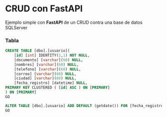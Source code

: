 # CRUD con FastAPI

Ejemplo simple con **FastAPI** de un CRUD contra una base de datos SQLServer


### Tabla
```sql
CREATE TABLE [dbo].[usuario](
	[id] [int] IDENTITY(1,1) NOT NULL,
	[documento] [varchar](60) NULL,
	[nombres] [varchar](60) NULL,
	[telefono] [varchar](60) NULL,
	[correo] [varchar](60) NULL,
	[ciudad] [varchar](60) NULL,
	[fecha_registro] [datetime] NULL,
PRIMARY KEY CLUSTERED ( [id] ASC ) ON [PRIMARY]
) ON [PRIMARY]
GO

ALTER TABLE [dbo].[usuario] ADD DEFAULT (getdate()) FOR [fecha_registro]
GO
```
